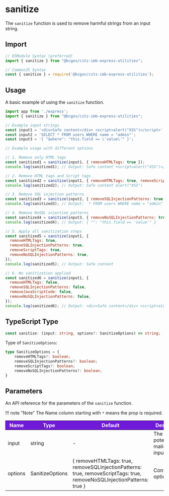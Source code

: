 # sanitize

The `sanitize` function is used to remove harmful strings from an input string.

## Import

```JavaScript
// ESModule Syntax (preferred)
import { sanitize } from "@bcgov/citz-imb-express-utilities";

// CommonJS Syntax
const { sanitize } = require('@bcgov/citz-imb-express-utilities');
```

## Usage

A basic example of using the `sanitize` function.

```JavaScript
import app from './express';
import { sanitize } from "@bcgov/citz-imb-express-utilities";

// Example input strings
const input1 = '<div>Safe content</div> <script>alert("XSS")</script>';
const input2 = 'SELECT * FROM users WHERE name = "admin"';
const input3 = '{ "$where": "this.field == \'value\'" }';

// Example usage with different options

// 1. Remove only HTML tags
const sanitized1 = sanitize(input1, { removeHTMLTags: true });
console.log(sanitized1); // Output: Safe content <script>alert("XSS")</script>

// 2. Remove HTML tags and Script tags
const sanitized2 = sanitize(input1, { removeHTMLTags: true, removeScriptTags: true });
console.log(sanitized2); // Output: Safe content alert("XSS")

// 3. Remove SQL injection patterns
const sanitized3 = sanitize(input2, { removeSQLInjectionPatterns: true });
console.log(sanitized3); // Output:  * FROM users WHERE name = "admin"

// 4. Remove NoSQL injection patterns
const sanitized4 = sanitize(input3, { removeNoSQLInjectionPatterns: true });
console.log(sanitized4); // Output: { "": "this.field == 'value'" }

// 5. Apply all sanitization steps
const sanitized5 = sanitize(input1, {
  removeHTMLTags: true,
  removeSQLInjectionPatterns: true,
  removeScriptTags: true,
  removeNoSQLInjectionPatterns: true,
});
console.log(sanitized5); // Output: Safe content

// 6. No sanitization applied
const sanitized6 = sanitize(input1, {
  removeHTMLTags: false,
  removeSQLInjectionPatterns: false,
  removeJavaScriptCode: false,
  removeNoSQLInjectionPatterns: false,
});
console.log(sanitized6); // Output: <div>Safe content</div> <script>alert("XSS")</script>
```

## TypeScript Type

<!-- The following code block is auto generated when types in the package change. -->
<!-- TYPE: sanitize -->

```TypeScript
const sanitize: (input: string, options?: SanitizeOptions) => string;
```

Type of `SanitizeOptions`:

<!-- The following code block is auto generated when types in the package change. -->
<!-- TYPE: SanitizeOptions -->

```TypeScript
type SanitizeOptions = {
    removeHTMLTags?: boolean;
    removeSQLInjectionPatterns?: boolean;
    removeScriptTags?: boolean;
    removeNoSQLInjectionPatterns?: boolean;
}
```

## Parameters

An API reference for the parameters of the `sanitize` function.

!!! note "Note"
    The Name column starting with `*` means the prop is required.

<table>
  <!-- Table columns -->
  <thead>
    <tr>
      <th style="background: #6f19d9; color: white;">Name</th>
      <th style="background: #6f19d9; color: white;">Type</th>
      <th style="background: #6f19d9; color: white;">Default</th>
      <th style="background: #6f19d9; color: white;">Description</th>
    </tr>
  </thead>

  <!-- Table rows -->
  <tbody>
    <tr>
      <td>input</td>
      <td>string</td>
      <td>-</td>
      <td>The potentially malicious input string.</td>
    </tr>
    <tr>
      <td>options</td>
      <td>SanitizeOptions</td>
      <td>{ removeHTMLTags: true, removeSQLInjectionPatterns: true, removeScriptTags: true, removeNoSQLInjectionPatterns: true }</td>
      <td>Configuration options.</td>
    </tr>
  </tbody>
</table>

<!-- Link References -->
